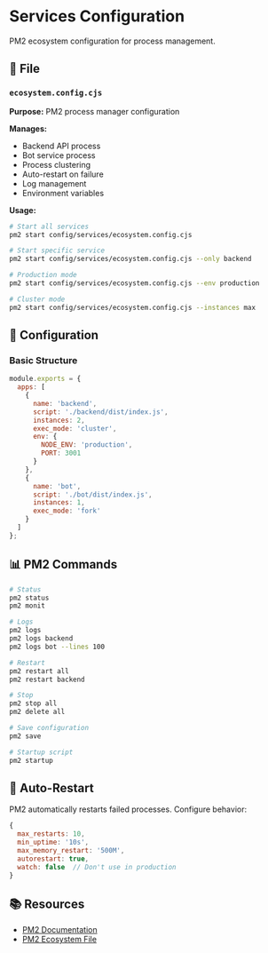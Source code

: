 # Services Configuration

PM2 ecosystem configuration for process management.

## 📁 File

### `ecosystem.config.cjs`
**Purpose:** PM2 process manager configuration

**Manages:**
- Backend API process
- Bot service process
- Process clustering
- Auto-restart on failure
- Log management
- Environment variables

**Usage:**
```bash
# Start all services
pm2 start config/services/ecosystem.config.cjs

# Start specific service
pm2 start config/services/ecosystem.config.cjs --only backend

# Production mode
pm2 start config/services/ecosystem.config.cjs --env production

# Cluster mode
pm2 start config/services/ecosystem.config.cjs --instances max
```

## 🔧 Configuration

### Basic Structure
```javascript
module.exports = {
  apps: [
    {
      name: 'backend',
      script: './backend/dist/index.js',
      instances: 2,
      exec_mode: 'cluster',
      env: {
        NODE_ENV: 'production',
        PORT: 3001
      }
    },
    {
      name: 'bot',
      script: './bot/dist/index.js',
      instances: 1,
      exec_mode: 'fork'
    }
  ]
};
```

## 📊 PM2 Commands

```bash
# Status
pm2 status
pm2 monit

# Logs
pm2 logs
pm2 logs backend
pm2 logs bot --lines 100

# Restart
pm2 restart all
pm2 restart backend

# Stop
pm2 stop all
pm2 delete all

# Save configuration
pm2 save

# Startup script
pm2 startup
```

## 🔄 Auto-Restart

PM2 automatically restarts failed processes. Configure behavior:

```javascript
{
  max_restarts: 10,
  min_uptime: '10s',
  max_memory_restart: '500M',
  autorestart: true,
  watch: false  // Don't use in production
}
```

## 📚 Resources
- [PM2 Documentation](https://pm2.keymetrics.io/docs/usage/quick-start/)
- [PM2 Ecosystem File](https://pm2.keymetrics.io/docs/usage/application-declaration/)
